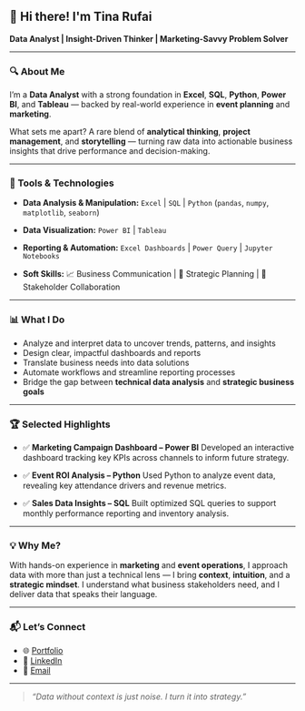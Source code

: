 

## 👋 Hi there! I'm **Tina Rufai**

**Data Analyst | Insight-Driven Thinker | Marketing-Savvy Problem Solver**

---

### 🔍 About Me

I’m a **Data Analyst** with a strong foundation in **Excel**, **SQL**, **Python**, **Power BI**, and **Tableau** — backed by real-world experience in **event planning** and **marketing**.

What sets me apart? A rare blend of **analytical thinking**, **project management**, and **storytelling** — turning raw data into actionable business insights that drive performance and decision-making.

---

### 🧰 Tools & Technologies

* **Data Analysis & Manipulation:**
  `Excel` | `SQL` | `Python` (`pandas`, `numpy`, `matplotlib`, `seaborn`)

* **Data Visualization:**
  `Power BI` | `Tableau`

* **Reporting & Automation:**
  `Excel Dashboards` | `Power Query` | `Jupyter Notebooks`

* **Soft Skills:**
  📈 Business Communication | 🎯 Strategic Planning | 🤝 Stakeholder Collaboration

---

### 📊 What I Do

* Analyze and interpret data to uncover trends, patterns, and insights
* Design clear, impactful dashboards and reports
* Translate business needs into data solutions
* Automate workflows and streamline reporting processes
* Bridge the gap between **technical data analysis** and **strategic business goals**

---

### 🏆 Selected Highlights

* ✅ **Marketing Campaign Dashboard – Power BI**
  Developed an interactive dashboard tracking key KPIs across channels to inform future strategy.

* ✅ **Event ROI Analysis – Python**
  Used Python to analyze event data, revealing key attendance drivers and revenue metrics.

* ✅ **Sales Data Insights – SQL**
  Built optimized SQL queries to support monthly performance reporting and inventory analysis.

---

### 💡 Why Me?

With hands-on experience in **marketing** and **event operations**, I approach data with more than just a technical lens — I bring **context**, **intuition**, and a **strategic mindset**. I understand what business stakeholders need, and I deliver data that speaks their language.

---

### 📬 Let’s Connect

* 🌐 [Portfolio](#)
* 💼 [LinkedIn](#)
* 📧 [Email](mailto:youremail@example.com)

---

> *“Data without context is just noise. I turn it into strategy.”*

